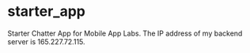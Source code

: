 # starter_app
Starter Chatter App for Mobile App Labs. The IP address of my backend server is 165.227.72.115.
